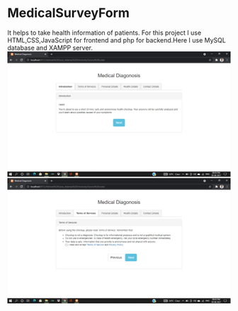 # MedicalSurveyForm
It helps to take health information of patients.
For this project I use HTML,CSS,JavaScript for frontend and php for backend.Here I use MySQL database and XAMPP server.
<img src='https://github.com/abhi-s19/MedicalSurveyForm/blob/main/preview/prev1.png'><img src='https://github.com/abhi-s19/MedicalSurveyForm/blob/main/preview/prev2.png'>

